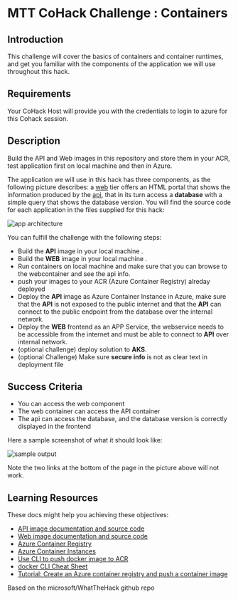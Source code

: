 

# MTT CoHack Challenge : Containers


## Introduction

This challenge will cover the basics of containers and container runtimes, and get you familiar with the components of the application we will use throughout this hack.

## Requirements

Your CoHack Host will provide you with the credentials to login to azure for this Cohack session.

## Description

Build the API and Web images in this repository and store them in your ACR, test application first on local machine and then in Azure.

The application we will use in this hack has three components, as the following picture describes: a [web](./Resources/web) tier offers an HTML portal that shows the information produced by the [api](./Resources/api), that in its turn access a **database** with a simple query that shows the database version. You will find the source code for each application in the files supplied for this hack:

![app architecture](./images/app_arch.png)

You can fulfill the challenge with the following steps:

  - Build the **API** image in your local machine .
  - Build the **WEB** image in your local machine .
  - Run containers on local machine and make sure that you can browse to the webcontainer and see the api info.
  - push your images to your ACR (Azure Container Registry) alreday deployed 
  - Deploy the **API** image as Azure Container Instance in Azure, make sure that the **API** is not exposed to the public internet and that the **API** can connect to the public endpoint from the database over the internal network.
  - Deploy the **WEB** frontend as an APP Service, the webservice needs to be accessible from the internet and must be able to connect to **API** over internal network.
  - (optional challenge) deploy solution to **AKS**.
  - (optional Challenge) Make sure **secure info** is not as clear text in deployment file

## Success Criteria

- You can access the web component
- The web container can access the API container
- The api can access the database, and the database version is correctly displayed in the frontend

Here a sample screenshot of what it should look like:

![sample output](./images/aci_web.png)

Note the two links at the bottom of the page in the picture above will not work.


## Learning Resources

These docs might help you achieving these objectives:

- [API image documentation and source code](./Resources/api/README.md)
- [Web image documentation and source code](./Resources/web/README.md)
- [Azure Container Registry](https://docs.microsoft.com/azure/container-registry/container-registry-intro)
- [Azure Container Instances](https://docs.microsoft.com/azure/container-instances/)
- [Use CLI to push docker image to ACR](https://learn.microsoft.com/en-us/azure/container-registry/container-registry-get-started-docker-cli?tabs=azure-cli)
- [docker CLI Cheat Sheet](https://docs.docker.com/get-started/docker_cheatsheet.pdf)
- [Tutorial: Create an Azure container registry and push a container image](https://learn.microsoft.com/en-us/azure/container-instances/container-instances-tutorial-prepare-acr)

Based on the microsoft/WhatTheHack github repo
